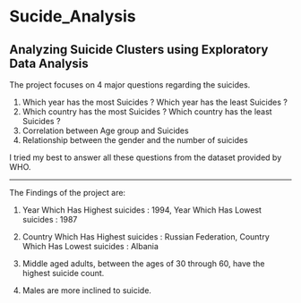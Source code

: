 # Sucide_Analysis
Analyzing Suicide Clusters using Exploratory Data Analysis
----------------------------------------------------------------------


The project focuses on 4 major questions regarding the suicides.

1. Which year has the most Suicides ? Which year has the least Suicides ?
2. Which country has the most Suicides ? Which country has the least Suicides ?
3. Correlation between Age group and Suicides
4. Relationship between the gender and the number of suicides


I tried my best to answer all these questions from the dataset provided by WHO.

___

The Findings of the project are:

1. Year Which Has Highest suicides :  1994, 
   Year Which Has Lowest suicides :  1987
   
2. Country Which Has Highest suicides :  Russian Federation, 
   Country Which Has Lowest suicides  :  Albania

3. Middle aged adults, between the ages of 30 through 60, have the highest suicide count.

4. Males are more inclined to suicide.
